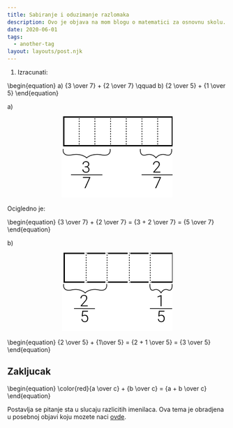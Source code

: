 ```yaml
---
title: Sabiranje i oduzimanje razlomaka
description: Ovo je objava na mom blogu o matematici za osnovnu skolu.
date: 2020-06-01
tags:
  - another-tag
layout: layouts/post.njk
---
```


1) Izracunati:

\begin{equation}
a) {3 \over 7} + {2 \over 7} \qquad b) {2 \over 5} + {1 \over 5}
\end{equation}

a)

<p style="text-align:center;"><img src="/img/sabiranje_i_oduzimanje_razlomaka/Z1A@3x.png"/></p>

Ocigledno je:

\begin{equation}
{3 \over 7} + {2 \over 7} = {3 + 2 \over 7} = {5 \over 7}
\end{equation}

b)

<p style="text-align:center;"><img src="/img/sabiranje_i_oduzimanje_razlomaka/Z1B@3x.png"/></p>

\begin{equation}
{2 \over 5} + {1\over 5} = {2 + 1 \over 5} = {3 \over 5}
\end{equation}


## Zakljucak

\begin{equation}
\color{red}{a \over c} + {b \over c} = {a + b \over c}
\end{equation}

Postavlja se pitanje sta u slucaju razlicitih imenilaca. Ova tema je obradjena u posebnoj objavi koju mozete naci [ovde](/posts/sabiranje_i_oduzimanje_razlomaka_razlicit_imenilac/). 
